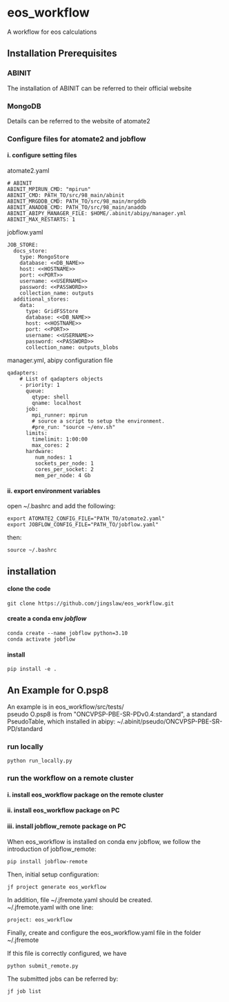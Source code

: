 # eos_workflow
A workflow for eos calculations

## Installation Prerequisites

### ABINIT
The installation of ABINIT can be referred to their official website

### MongoDB
Details can be referred to the website of atomate2

### Configure files for atomate2 and jobflow

#### i. configure setting files
atomate2.yaml
```
# ABINIT
ABINIT_MPIRUN_CMD: "mpirun"
ABINIT_CMD: PATH_TO/src/98_main/abinit
ABINIT_MRGDDB_CMD: PATH_TO/src/98_main/mrgddb
ABINIT_ANADDB_CMD: PATH_TO/src/98_main/anaddb
ABINIT_ABIPY_MANAGER_FILE: $HOME/.abinit/abipy/manager.yml
ABINIT_MAX_RESTARTS: 1
```

jobflow.yaml
```
JOB_STORE:
  docs_store:
    type: MongoStore
    database: <<DB_NAME>>
    host: <<HOSTNAME>>
    port: <<PORT>>
    username: <<USERNAME>>
    password: <<PASSWORD>>
    collection_name: outputs
  additional_stores:
    data:
      type: GridFSStore
      database: <<DB_NAME>>
      host: <<HOSTNAME>>
      port: <<PORT>>
      username: <<USERNAME>>
      password: <<PASSWORD>>
      collection_name: outputs_blobs
```

manager.yml, abipy configuration file
```
qadapters:
    # List of qadapters objects
    - priority: 1
      queue:
        qtype: shell
        qname: localhost
      job:
        mpi_runner: mpirun
        # source a script to setup the environment.
        #pre_run: "source ~/env.sh"
      limits:
        timelimit: 1:00:00
        max_cores: 2
      hardware:
         num_nodes: 1
         sockets_per_node: 1
         cores_per_socket: 2
         mem_per_node: 4 Gb
```


#### ii. export environment variables

open ~/.bashrc and add the following:
```
export ATOMATE2_CONFIG_FILE="PATH_TO/atomate2.yaml"
export JOBFLOW_CONFIG_FILE="PATH_TO/jobflow.yaml"
```

then:
```
source ~/.bashrc
```

## installation
#### clone the code
```
git clone https://github.com/jingslaw/eos_workflow.git
```
#### create a conda env *jobflow*
```
conda create --name jobflow python=3.10
conda activate jobflow
```
#### install
```
pip install -e .
```

## An Example for O.psp8
An example is in eos_workflow/src/tests/ \
pseudo O.psp8 is from "ONCVPSP-PBE-SR-PDv0.4:standard", a standard
PseudoTable, which installed in abipy:
~/.abinit/pseudo/ONCVPSP-PBE-SR-PD/standard

### run locally
```
python run_locally.py
```

### run the workflow on a remote cluster

#### i. install eos_workflow package on the remote cluster
#### ii. install eos_workflow package on PC
#### iii. install jobflow_remote package on PC
When eos_workflow is installed on conda env jobflow, we
follow the introduction of jobflow_remote:
```
pip install jobflow-remote
```
Then, initial setup configuration:
```
jf project generate eos_workflow
```
In addition, file ~/.jfremote.yaml should be created. \
~/.jfremote.yaml with one line:
```
project: eos_workflow
```
Finally, create and configure the eos_workflow.yaml file
in the folder ~/.jfremote

If this file is correctly configured, we have
```
python submit_remote.py
```
The submitted jobs can be referred by:
```
jf job list
```
